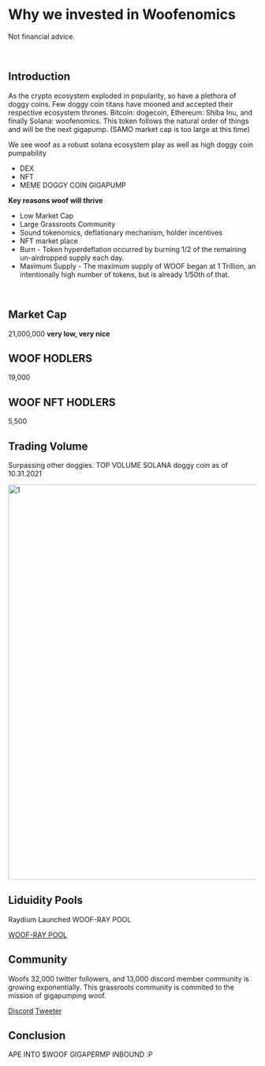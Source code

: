 # Why we invested in Woofenomics

Not financial advice.

<br>

## Introduction

As the crypto ecosystem exploded in popularity, so have a plethora of doggy coins. Few doggy coin titans have mooned and accepted their respective ecosystem thrones. Bitcoin: dogecoin, Ethereum: Shiba Inu, and finally Solana: woofenomics. This token follows the natural order of things and will be the next gigapump. (SAMO market cap is too large at this time)

We see woof as a robust solana ecosystem play as well as high doggy coin pumpability  

- DEX
- NFT
- MEME DOGGY COIN GIGAPUMP

**Key reasons woof will thrive**

- Low Market Cap
- Large Grassroots Community 
- Sound tokenomics, deflationary mechanism, holder incentives
- NFT market place
- Burn - Token hyperdeflation occurred by burning 1/2 of the remaining un-airdropped supply each day.
- Maximum Supply - The maximum supply of WOOF began at 1 Trillion, an intentionally high number of tokens, but is already 1/50th of that.


<br>

## Market Cap

21,000,000 **very low, very nice**

## WOOF HODLERS

19,000 

## WOOF NFT HODLERS

5,500 

## Trading Volume

Surpassing other doggies. TOP VOLUME SOLANA doggy coin as of 10.31.2021

<img src="https://pbs.twimg.com/media/FDRR2DRXoAgJpgx.jpg:large" alt="1" width="800px">

## Liduidity Pools

Raydium Launched WOOF-RAY POOL

[WOOF-RAY POOL](https://twitter.com/RaydiumProtocol/status/1455800624583380992)

## Community

Woofs 32,000 twitter followers, and 13,000 discord member community is growing exponentially. This grassroots community is commited to the mission of gigapumping woof.

[Discord](https://discord.gg/QYWfsWZY)
[Tweeter](https://twitter.com/WoofSolana)


## Conclusion

APE INTO $WOOF GIGAPERMP INBOUND :P
